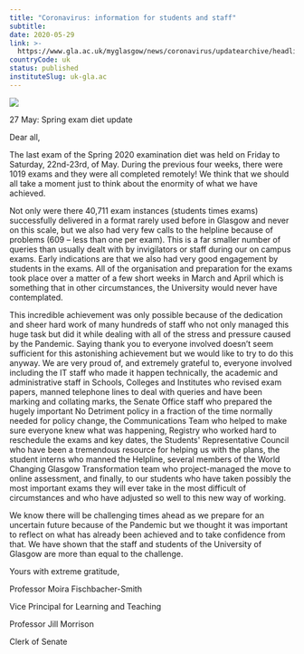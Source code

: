 ```yaml
---
title: "Coronavirus: information for students and staff"
subtitle: 
date: 2020-05-29
link: >-
  https://www.gla.ac.uk/myglasgow/news/coronavirus/updatearchive/headline_723875_en.html
countryCode: uk
status: published
instituteSlug: uk-gla.ac
---
```

![](https://www.gla.ac.uk/3t4/img/hd_hi.png)

27 May: Spring exam diet update

Dear all,

The last exam of the Spring 2020 examination diet was held on Friday to Saturday, 22nd-23rd, of May. During the previous four weeks, there were 1019 exams and they were all completed remotely! We think that we should all take a moment just to think about the enormity of what we have achieved.

Not only were there 40,711 exam instances (students times exams) successfully delivered in a format rarely used before in Glasgow and never on this scale, but we also had very few calls to the helpline because of problems (609 – less than one per exam). This is a far smaller number of queries than usually dealt with by invigilators or staff during our on campus exams. Early indications are that we also had very good engagement by students in the exams. All of the organisation and preparation for the exams took place over a matter of a few short weeks in March and April which is something that in other circumstances, the University would never have contemplated.

This incredible achievement was only possible because of the dedication and sheer hard work of many hundreds of staff who not only managed this huge task but did it while dealing with all of the stress and pressure caused by the Pandemic. Saying thank you to everyone involved doesn’t seem sufficient for this astonishing achievement but we would like to try to do this anyway. We are very proud of, and extremely grateful to, everyone involved including the IT staff who made it happen technically, the academic and administrative staff in Schools, Colleges and Institutes who revised exam papers, manned telephone lines to deal with queries and have been marking and collating marks, the Senate Office staff who prepared the hugely important No Detriment policy in a fraction of the time normally needed for policy change, the Communications Team who helped to make sure everyone knew what was happening, Registry who worked hard to reschedule the exams and key dates, the Students' Representative Council who have been a tremendous resource for helping us with the plans, the student interns who manned the Helpline, several members of the World Changing Glasgow Transformation team who project-managed the move to online assessment, and finally, to our students who have taken possibly the most important exams they will ever take in the most difficult of circumstances and who have adjusted so well to this new way of working.

We know there will be challenging times ahead as we prepare for an uncertain future because of the Pandemic but we thought it was important to reflect on what has already been achieved and to take confidence from that. We have shown that the staff and students of the University of Glasgow are more than equal to the challenge.

Yours with extreme gratitude,

Professor Moira Fischbacher-Smith

Vice Principal for Learning and Teaching

Professor Jill Morrison

Clerk of Senate